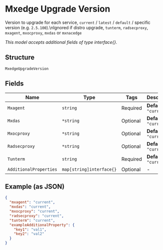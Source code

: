 
# Mxedge Upgrade Version

Version to upgrade for each service, `current` / `latest` / `default` / specific version (e.g. `2.5.100`).\nIgnored if distro upgrade, `tunterm`, `radsecproxy`, `mxagent`, `mxocproxy`, `mxdas` or `mxnacedge`

*This model accepts additional fields of type interface{}.*

## Structure

`MxedgeUpgradeVersion`

## Fields

| Name | Type | Tags | Description |
|  --- | --- | --- | --- |
| `Mxagent` | `string` | Required | **Default**: `"current"` |
| `Mxdas` | `*string` | Optional | **Default**: `"current"` |
| `Mxocproxy` | `*string` | Optional | **Default**: `"current"` |
| `Radsecproxy` | `*string` | Optional | **Default**: `"current"` |
| `Tunterm` | `string` | Required | **Default**: `"current"` |
| `AdditionalProperties` | `map[string]interface{}` | Optional | - |

## Example (as JSON)

```json
{
  "mxagent": "current",
  "mxdas": "current",
  "mxocproxy": "current",
  "radsecproxy": "current",
  "tunterm": "current",
  "exampleAdditionalProperty": {
    "key1": "val1",
    "key2": "val2"
  }
}
```

